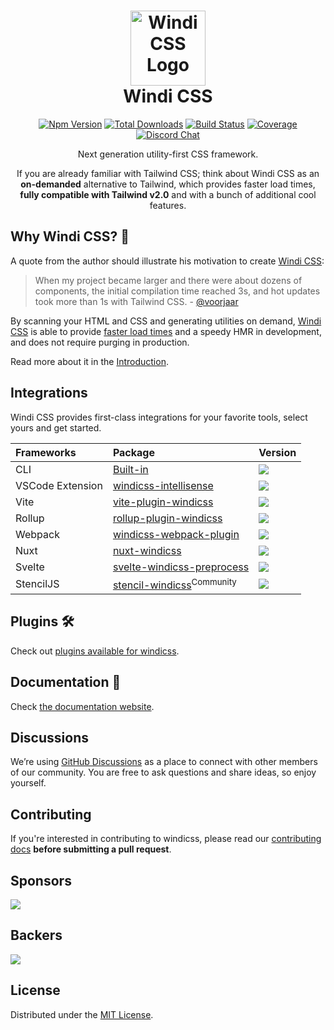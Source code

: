 <h1 align="center">
<a href="https://github.com/windicss/windicss/wiki">
  <img src="https://next.windicss.org/assets/logo.svg" alt="Windi CSS Logo" height="120" width="120"/><br>
</a>
  Windi CSS
</h1>

<p align="center">
  <a href="https://www.npmjs.com/package/windicss"><img src="https://img.shields.io/npm/v/windicss.svg?color=0EA5E9" alt="Npm Version"></a>
  <a href="https://www.npmjs.com/package/windicss"><img src="https://img.shields.io/npm/dt/windicss.svg?color=1388bd" alt="Total Downloads"></a>
  <a href="https://github.com/windicss/windicss/actions"><img src="https://img.shields.io/github/workflow/status/windicss/windicss/Node.js%20CI" alt="Build Status"></a>
  <a href="https://codecov.io/gh/windicss/windicss"><img src="https://img.shields.io/codecov/c/github/windicss/windicss/dev.svg?sanitize=true" alt="Coverage"></a>
  <br>
  <a href="https://discord.gg/aRYWm8r8Eq"><img src="https://img.shields.io/badge/chat-discord-blue?style=flat&logo=discord&logoColor=white&label=&color=7289da" alt="Discord Chat"></a>
  <br>
</p>

<p align="center">Next generation utility-first CSS framework.</p>

<p align="center">
If you are already familiar with Tailwind CSS; think about Windi CSS as an <b>on-demanded</b> alternative to Tailwind, which provides faster load times, <b>fully compatible with Tailwind v2.0</b> and with a bunch of additional cool features.
</p>

[windi css]: https://windicss.org
[website]: https://windicss.org
[video comparison]: https://twitter.com/antfu7/status/1361398324587163648

## Why Windi CSS? 🤔

A quote from the author should illustrate his motivation to create [Windi CSS]:

> When my project became larger and there were about dozens of components, the initial compilation time reached 3s, and hot updates took more than 1s with Tailwind CSS. - [@voorjaar](https://github.com/voorjaar)

By scanning your HTML and CSS and generating utilities on demand, [Windi CSS] is able to provide [faster load times][video comparison] and a speedy HMR in development, and does not require purging in production.

Read more about it in the [Introduction](https://windicss.org/guide/).

## Integrations

Windi CSS provides first-class integrations for your favorite tools, select yours and get started.

| Frameworks | Package | Version |
| :-- | :-- | :-- |
| CLI | [Built-in](https://windicss.org/guide/cli) | ![](https://img.shields.io/npm/v/windicss?label=&color=0EA5E9) |
| VSCode Extension | [windicss-intellisense](https://github.com/windicss/windicss-intellisense) | ![](https://img.shields.io/visual-studio-marketplace/v/voorjaar.windicss-intellisense.svg?label=&color=1388bd) |
| Vite | [vite-plugin-windicss](https://github.com/windicss/vite-plugin-windicss) | ![](https://img.shields.io/npm/v/vite-plugin-windicss?label=&color=0EA5E9) |
| Rollup | [rollup-plugin-windicss](https://github.com/windicss/vite-plugin-windicss/tree/main/packages/rollup-plugin-windicss) | ![](https://img.shields.io/npm/v/rollup-plugin-windicss?label=&color=1388bd) |
| Webpack | [windicss-webpack-plugin](https://github.com/windicss/windicss-webpack-plugin) | ![](https://img.shields.io/npm/v/windicss-webpack-plugin?label=&color=1388bd) |
| Nuxt | [nuxt-windicss](https://github.com/windicss/nuxt-windicss-module) | ![](https://img.shields.io/npm/v/nuxt-windicss-module?label=&color=1388bd) |
| Svelte | [svelte-windicss-preprocess](https://github.com/windicss/svelte-windicss-preprocess) | ![](https://img.shields.io/npm/v/svelte-windicss-preprocess?label=&color=1388bd) |
| StencilJS | [stencil-windicss](https://github.com/codeperate/stencil-windicss)<sup>Community</sup> | ![](https://img.shields.io/npm/v/@codeperate/stencil-windicss?label=&color=1388bd) |

## Plugins 🛠

Check out [plugins available for windicss](https://github.com/windicss/plugins).

## Documentation 📖

Check [the documentation website][website].

## Discussions

We’re using [GitHub Discussions](https://github.com/windicss/windicss/discussions) as a place to connect with other members of our community. You are free to ask questions and share ideas, so enjoy yourself.

## Contributing

If you're interested in contributing to windicss, please read our [contributing docs](https://github.com/windicss/windicss/blob/main/CONTRIBUTING.md) **before submitting a pull request**.

## Sponsors

<a href="https://opencollective.com/windicss" target="_blank">
    <img src="https://opencollective.com/windicss/sponsors.svg">
</a>

## Backers
<a href="https://opencollective.com/windicss" target="_blank">
    <img src="https://opencollective.com/windicss/backers.svg">
</a>

## License

Distributed under the [MIT License](https://github.com/windicss/windicss/blob/main/LICENSE).
